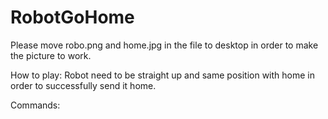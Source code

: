 # RobotGoHome
Please move robo.png and home.jpg in the file to desktop in order to make the picture to work.

How to play:
Robot need to be straight up and same position with home in order to successfully send it home.

Commands: 

